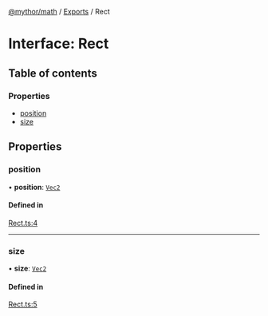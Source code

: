 [@mythor/math](../README.md) / [Exports](../modules.md) / Rect

# Interface: Rect

## Table of contents

### Properties

- [position](Rect.md#position)
- [size](Rect.md#size)

## Properties

### position

• **position**: [`Vec2`](../classes/Vec2.md)

#### Defined in

[Rect.ts:4](https://github.com/desaintvincent/mythor/blob/c0bd7c9/packages/math/src/Rect.ts#L4)

___

### size

• **size**: [`Vec2`](../classes/Vec2.md)

#### Defined in

[Rect.ts:5](https://github.com/desaintvincent/mythor/blob/c0bd7c9/packages/math/src/Rect.ts#L5)
